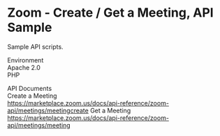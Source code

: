 # Zoom - Create / Get a Meeting, API Sample

Sample API scripts.

Environment<br>
Apache 2.0<br>
PHP<br>

API Documents<br>
Create a Meeting<br>
https://marketplace.zoom.us/docs/api-reference/zoom-api/meetings/meetingcreate
Get a Meeting<br>
https://marketplace.zoom.us/docs/api-reference/zoom-api/meetings/meeting
